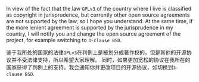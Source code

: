 In view of the fact that the law `GPLv3` of the country where I live is classified as copyright in jurisprudence, but currently other open source agreements are not supported by the law, so I hope you understand.
At the same time, if the more lenient agreement is supported by the jurisprudence in my country, I will notify you and change the open source agreement of the project, for example switching to `3-clause BSD`. 

鉴于我所处的国家的法律`GPLv3`在判例上是被划分成著作权的，但是其他的开源协议并不受法律支持，所以希望大家理解。
同时，如果更加宽松的协议在我所在的国家获得了判例上的支持，我会通知你并更改项目的开源协议，如切换到`3-clause BSD`.
